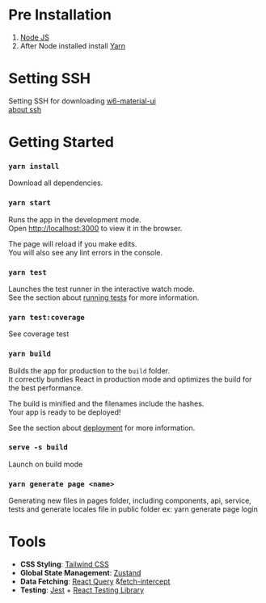 # Pre Installation
1. [Node JS](https://nodejs.org/en/)
2. After Node installed install [Yarn](https://yarnpkg.com/getting-started/install)

# Setting SSH
Setting SSH for downloading [w6-material-ui](https://github.com/waresix/w6-material-ui)  
[about ssh](https://docs.github.com/en/authentication/connecting-to-github-with-ssh/about-ssh)

# Getting Started

### `yarn install`
Download all dependencies. 

### `yarn start`

Runs the app in the development mode.\
Open [http://localhost:3000](http://localhost:3000) to view it in the browser.

The page will reload if you make edits.\
You will also see any lint errors in the console.

### `yarn test`

Launches the test runner in the interactive watch mode.\
See the section about [running tests](https://facebook.github.io/create-react-app/docs/running-tests) for more information.


### `yarn test:coverage`

See coverage test

### `yarn build`

Builds the app for production to the `build` folder.\
It correctly bundles React in production mode and optimizes the build for the best performance.

The build is minified and the filenames include the hashes.\
Your app is ready to be deployed!

See the section about [deployment](https://facebook.github.io/create-react-app/docs/deployment) for more information.

### `serve -s build`

Launch on build mode


### `yarn generate page <name>`
Generating new files in pages folder, including components, api, service, tests and generate locales file in public folder
ex: yarn generate page login

# Tools
- **CSS Styling**: [Tailwind CSS](https://tailwindcss.com/)
- **Global State Management**: [Zustand](https://github.com/pmndrs/zustand/)
- **Data Fetching**: [React Query](https://react-query.tanstack.com/) &[fetch-intercept](https://www.npmjs.com/package/fetch-intercept)
- **Testing**: [Jest](https://jestjs.io/) + [React Testing Library](https://testing-library.com/docs/react-testing-library/intro)


